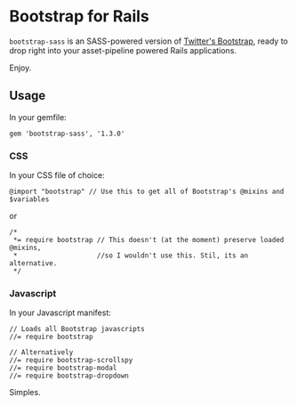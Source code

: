 # Bootstrap for Rails

`bootstrap-sass` is an SASS-powered version of [Twitter's Bootstrap](http://github.com/twitter/bootstrap), ready to drop right into your asset-pipeline powered Rails applications.

Enjoy.

## Usage

In your gemfile:

    gem 'bootstrap-sass', '1.3.0'

### CSS

In your CSS file of choice:

    @import "bootstrap" // Use this to get all of Bootstrap's @mixins and $variables

or

    /*
     *= require bootstrap // This doesn't (at the moment) preserve loaded @mixins,
     *                    //so I wouldn't use this. Stil, its an alternative.
     */

### Javascript

In your Javascript manifest:

    // Loads all Bootstrap javascripts
    //= require bootstrap
    
    // Alternatively
    //= require bootstrap-scrollspy
    //= require bootstrap-modal
    //= require bootstrap-dropdown

Simples.

